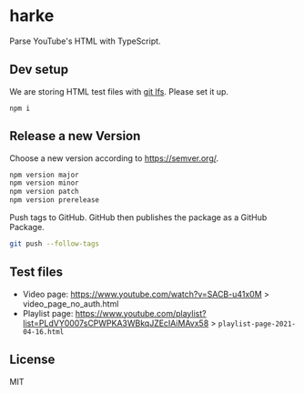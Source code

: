 # harke

Parse YouTube's HTML with TypeScript.

## Dev setup

We are storing HTML test files with [git lfs](https://git-lfs.github.com/).
Please set it up.

```
npm i
```

## Release a new Version

Choose a new version according to <https://semver.org/>.

```bash
npm version major
npm version minor
npm version patch
npm version prerelease
```

Push tags to GitHub.
GitHub then publishes the package as a GitHub Package.

```bash
git push --follow-tags
```

## Test files

- Video page: https://www.youtube.com/watch?v=SACB-u41x0M > video_page_no_auth.html
- Playlist page: https://www.youtube.com/playlist?list=PLdVY0007sCPWPKA3WBkqJZEcIAiMAvx58 > `playlist-page-2021-04-16.html`

## License

MIT
